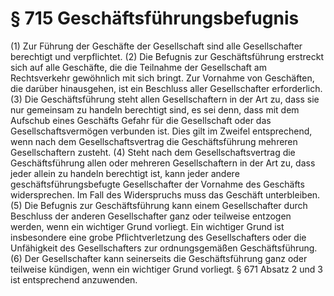 # § 715 Geschäftsführungsbefugnis
(1) Zur Führung der Geschäfte der Gesellschaft sind alle Gesellschafter berechtigt und verpflichtet.
(2) Die Befugnis zur Geschäftsführung erstreckt sich auf alle Geschäfte, die die Teilnahme der Gesellschaft am Rechtsverkehr gewöhnlich mit sich bringt. Zur Vornahme von Geschäften, die darüber hinausgehen, ist ein Beschluss aller Gesellschafter erforderlich.
(3) Die Geschäftsführung steht allen Gesellschaftern in der Art zu, dass sie nur gemeinsam zu handeln berechtigt sind, es sei denn, dass mit dem Aufschub eines Geschäfts Gefahr für die Gesellschaft oder das Gesellschaftsvermögen verbunden ist. Dies gilt im Zweifel entsprechend, wenn nach dem Gesellschaftsvertrag die Geschäftsführung mehreren Gesellschaftern zusteht.
(4) Steht nach dem Gesellschaftsvertrag die Geschäftsführung allen oder mehreren Gesellschaftern in der Art zu, dass jeder allein zu handeln berechtigt ist, kann jeder andere geschäftsführungsbefugte Gesellschafter der Vornahme des Geschäfts widersprechen. Im Fall des Widerspruchs muss das Geschäft unterbleiben.
(5) Die Befugnis zur Geschäftsführung kann einem Gesellschafter durch Beschluss der anderen Gesellschafter ganz oder teilweise entzogen werden, wenn ein wichtiger Grund vorliegt. Ein wichtiger Grund ist insbesondere eine grobe Pflichtverletzung des Gesellschafters oder die Unfähigkeit des Gesellschafters zur ordnungsgemäßen Geschäftsführung.
(6) Der Gesellschafter kann seinerseits die Geschäftsführung ganz oder teilweise kündigen, wenn ein wichtiger Grund vorliegt. § 671 Absatz 2 und 3 ist entsprechend anzuwenden.